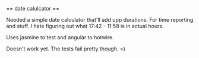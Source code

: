 == date calulcator ==

Needed a simple date calculator that'll add upp durations. For time reporting and stuff. I hate figuring out what 17:42 - 11:58 is in actual hours.

Uses jasmine to test and angular to hotwire. 

Doesn't work yet. The tests fail pretty though. =)

